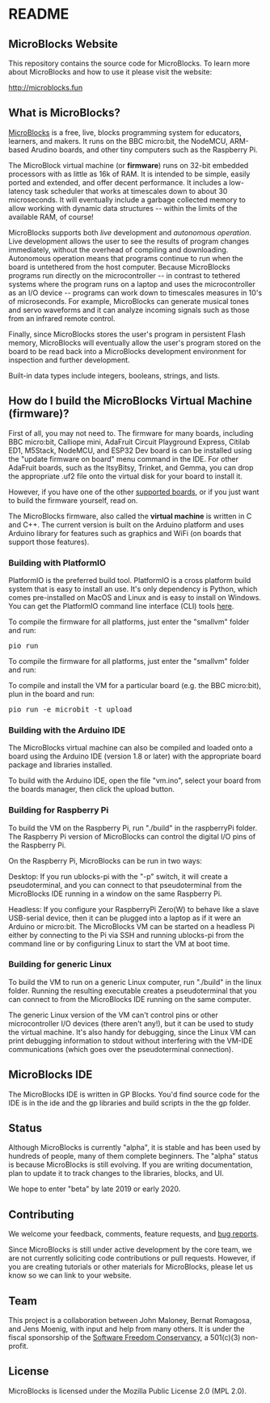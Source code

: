 # README #

## MicroBlocks Website ##

This repository contains the source code for MicroBlocks.
To learn more about MicroBlocks and how to use it please visit the website:

<http://microblocks.fun>

## What is MicroBlocks? ##

[MicroBlocks](http://microblocks.fun) is a free, live, blocks programming system
for educators, learners, and makers. It runs on the BBC
micro:bit, the NodeMCU, ARM-based Arudino boards, and
other tiny computers such as the Raspberry Pi.

The MicroBlock virtual machine (or **firmware**) runs on 32-bit embedded processors
with as little as 16k of RAM. It is intended to be simple,
easily ported and extended, and offer decent performance.
It includes a low-latency task scheduler that works
at timescales down to about 30 microseconds.
It will eventually include a garbage collected memory
to allow working with dynamic data structures -- within
the limits of the available RAM, of course!

MicroBlocks supports both *live* development and *autonomous operation*.
Live development allows the user to see the results of program changes
immediately, without the overhead of compiling and downloading.
Autonomous operation means that programs continue to run when the board
is untethered from the host computer. Because MicroBlocks programs run
directly on the microcontroller -- in contrast to tethered systems where
the program runs on a laptop and uses the microcontroller as an I/O device --
programs can work down to timescales measures in 10's of microseconds.
For example, MicroBlocks can generate musical tones and servo waveforms
and it can analyze incoming signals such as those from an infrared remote
control.

Finally, since MicroBlocks stores the user's program
in persistent Flash memory, MicroBlocks will eventually
allow the user's program stored on the board to be read back into a
MicroBlocks development environment for inspection and
further development.

Built-in data types include integers, booleans, strings, and lists.

## How do I build the MicroBlocks Virtual Machine (firmware)? ##

First of all, you may not need to. The firmware for many boards, including BBC micro:bit,
Calliope mini, AdaFruit Circuit Playground Express, Citilab ED1, M5Stack, NodeMCU,
and ESP32 Dev board is can be installed using the "update firmware on board" menu
command in the IDE. For other AdaFruit boards, such as the ItsyBitsy, Trinket, and Gemma,
you can drop the appropriate .uf2 file onto the virtual disk for your board to install it.

However, if you have one of the other
[supported boards](https://bitbucket.org/john_maloney/smallvm/wiki/Devices),
or if you just want to build the firmware yourself, read on.

The MicroBlocks firmware, also called the **virtual machine** is written in C and C++.
The current version is built on the Arduino platform and uses Arduino library for
features such as graphics and WiFi (on boards that support those features).

### Building with PlatformIO ###

PlatformIO is the preferred build tool. PlatformIO is a cross platform build system
that is easy to install an use. It's only dependency is Python, which comes pre-installed
on MacOS and Linux and is easy to install on Windows. You can get the PlatformIO command
line interface (CLI) tools [here](https://platformio.org/install/cli).

To compile the firmware for all platforms, just enter the "smallvm" folder and run:

<pre>pio run</pre>

To compile the firmware for all platforms, just enter the "smallvm" folder and run:

To compile and install the VM for a particular board (e.g. the BBC micro:bit),
plun in the board and run:

<pre>pio run -e microbit -t upload</pre>

### Building with the Arduino IDE ###

The MicroBlocks virtual machine can also be compiled and loaded onto a board using the
Arduino IDE (version 1.8 or later) with the appropriate board package and libraries
installed.

To build with the Arduino IDE, open the file "vm.ino", select your board from the
boards manager, then click the upload button.

### Building for Raspberry Pi ###

To build the VM on the Raspberry Pi, run "./build" in the raspberryPi folder.
The Raspberry Pi version of MicroBlocks can control the digital I/O
pins of the Raspberry Pi.

On the Raspberry Pi, MicroBlocks can be run in two ways:

Desktop: If you run ublocks-pi with the "-p" switch,
it will create a pseudoterminal, and you can connect to that pseudoterminal
from the MicroBlocks IDE running in a window on the same Raspberry Pi.

Headless: If you configure your RaspberryPi Zero(W) to behave like a slave USB-serial
device, then it can be plugged into a laptop as if it were an Arduino or micro:bit.
The MicroBlocks VM can be started on a headless Pi either by connecting
to the Pi via SSH and running ublocks-pi from the command line
or by configuring Linux to start the VM at boot time.

### Building for generic Linux ###

To build the VM to run on a generic Linux computer, run "./build" in the linux folder.
Running the resulting executable creates a pseudoterminal that you can connect
to from the MicroBlocks IDE running on the same computer.

The generic Linux version of the VM can't control pins or other microcontroller I/O devices
(there aren't any!), but it can be used to study the virtual machine.
It's also handy for debugging, since the Linux VM can print debugging information
to stdout without interfering with the VM-IDE communications (which goes over
the pseudoterminal connection).

## MicroBlocks IDE ##

The MicroBlocks IDE is written in GP Blocks. You'd find source code for the IDE is in the ide
and the gp libraries and build scripts in the the gp folder.

## Status ##

Although MicroBlocks is currently "alpha", it is stable and has been used by hundreds of people,
many of them complete beginners. The "alpha" status is because MicroBlocks is still evolving.
If you are writing documentation, plan to update it to track changes to the libraries, blocks, and UI.

We hope to enter "beta" by late 2019 or early 2020.

## Contributing ##

We welcome your feedback, comments, feature requests, and
[bug reports](https://bitbucket.org/john_maloney/smallvm/issues?status=new&status=open).

Since MicroBlocks is still under active development by the core team, we are not currently
soliciting code contributions or pull requests. However, if you are creating tutorials or other materials for MicroBlocks, please let us know so we can link to your website.

## Team ##

This project is a collaboration between John Maloney, Bernat Romagosa, and Jens Moenig,
with input and help from many others. It is under the fiscal sponsorship of the
[Software Freedom Conservancy](https://sfconservancy.org), a 501(c)(3) non-profit.

## License ##

MicroBlocks is licensed under the Mozilla Public License 2.0 (MPL 2.0).
